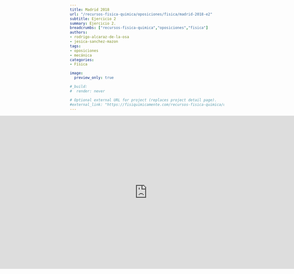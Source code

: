 ```yaml
---
title: Madrid 2018
url: "/recursos-fisica-quimica/oposiciones/fisica/madrid-2018-e2"
subtitle: Ejercicio 2
summary: Ejercicio 2.
breadcrumbs: ["recursos-fisica-quimica","oposiciones","fisica"]
authors:
- rodrigo-alcaraz-de-la-osa
- jesica-sanchez-mazon
tags:
- oposiciones
- mecánica
categories:
- Física

image:
  preview_only: true

#_build:
#  render: never

# Optional external URL for project (replaces project detail page).
#external_link: "https://fisiquimicamente.com/recursos-fisica-quimica/oposiciones/fisica/madrid-2018-e2/madrid-2018-e2.pdf"
---
```


<iframe src="https://docs.google.com/viewer?url=https://fisiquimicamente.com/recursos-fisica-quimica/oposiciones/fisica/madrid-2018-e2/madrid-2018-e2.pdf&embedded=true" style="width: 100vw; height: 500px; position: relative; left: 50%; right: 50%; margin-left: -50vw; margin-right: -50vw;" frameborder="0"></iframe>